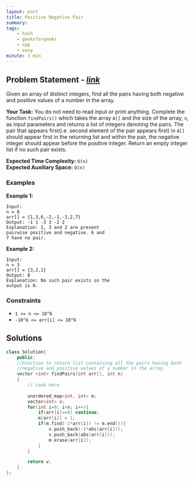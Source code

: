 ```yaml
---
layout: post
title: Positive Negative Pair  
summary:
tags:
    - hash
    - geeksforgeeks
    - cpp
    - easy
minute: 3 min
---
```


## Problem Statement - [*link*](https://practice.geeksforgeeks.org/problems/positive-negative-pair5209/0/#)  

Given an array of distinct integers, find all the pairs having both negative and positive values of a number in the array.



**Your Task:** 
You do not need to read input or print anything. Complete the function `findPairs()` which takes the array `A[]` and the size of the array, `n`, as input parameters and returns a list of integers denoting the pairs. The pair that appears first(i.e. second element of the pair appears first) in `A[]` should appear first in the returning list and within the pair, the negative integer should appear before the positive integer. Return an empty integer list if no such pair exists.


**Expected Time Complexity:** `O(n)`  
**Expected Auxiliary Space:** `O(n)`

### Examples

**Example 1:**   
```
Input:
n = 8
arr[] = {1,3,6,-2,-1,-3,2,7}
Output: -1 1 -3 3 -2 2
Explanation: 1, 3 and 2 are present 
pairwise positive and negative. 6 and 
7 have no pair.
```

**Example 2:**   
```
Input:
n = 3
arr[] = {3,2,1}
Output: 0
Explanation: No such pair exists so the 
output is 0.
```

### Constraints

+ `1 <= n <= 10^6`
+ `-10^6 <= arr[i] <= 10^6`

## Solutions

```cpp
class Solution{
    public:
    //Function to return list containing all the pairs having both
    //negative and positive values of a number in the array.
    vector <int> findPairs(int arr[], int n) 
    {
        // code here
        
        unordered_map<int, int> m;
        vector<int> v;
        for(int i=0; i<n; i++){
            if(arr[i]==0) continue;
            m[arr[i]] = 1;
            if(m.find(-1*arr[i]) != m.end()){
                v.push_back(-1*abs(arr[i]));
                v.push_back(abs(arr[i]));
                m.erase(arr[i]);
            }
        }

        return v;
    }
};
```

